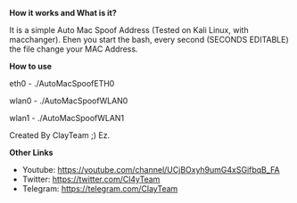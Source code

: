 **How it works and What is it?**

It is a simple Auto Mac Spoof Address (Tested on Kali Linux, with macchanger).
Ehen you start the bash, every second (SECONDS EDITABLE) the file change your MAC Address.

**How to use**

eth0 - ./AutoMacSpoofETH0

wlan0 - ./AutoMacSpoofWLAN0

wlan1 - ./AutoMacSpoofWLAN1

Created By ClayTeam ;) Ez.

**Other Links**

- Youtube: https://youtube.com/channel/UCjBOxyh9umG4xSGifbqB_FA
- Twitter: https://twitter.com/Cl4yTeam
- Telegram: https://telegram.com/ClayTeam
